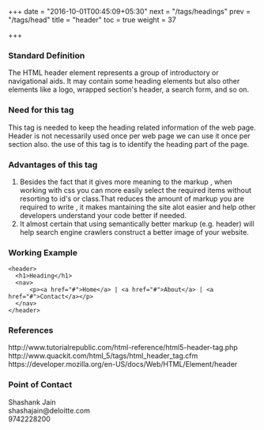 +++
date = "2016-10-01T00:45:09+05:30"
next = "/tags/headings"
prev = "/tags/head"
title = "header"
toc = true
weight = 37

+++

<h3>Standard Definition</h3>
The HTML header element represents a group of introductory or navigational aids. It may contain some heading elements but also other elements like a logo, wrapped section's header, a search form, and so on.

<h3>Need for this tag</h3>
This tag is needed to keep the heading related information of the web page. Header is not necessarily used once per web page we can use it once per section also. the use of this tag is to identify the heading part of the page.

<h3>Advantages of this tag</h3>
<ol>
  <li>Besides the fact that it gives more meaning to the markup , when working with css you can more easily select the required items without resorting to id's or class.That reduces the amount of markup you are required to write , it makes mantaining the site alot easier and help other developers understand your code better if needed.</li>
  <li>It almost certain that using semantically better markup (e.g. header) will help search engine crawlers construct a better image of your website.</li>
</ol>

<h3>Working Example</h3>

    <header>
      <h1>Heading</h1>
      <nav>
          <p><a href="#">Home</a> | <a href="#">About</a> | <a href="#">Contact</a></p>
      </nav>
    </header>

<h3>References</h3>
http://www.tutorialrepublic.com/html-reference/html5-header-tag.php
<br>
http://www.quackit.com/html_5/tags/html_header_tag.cfm
<br>
https://developer.mozilla.org/en-US/docs/Web/HTML/Element/header

<h3>Point of Contact</h3>
Shashank Jain <br>
shashajain@deloitte.com <br>
9742228200
